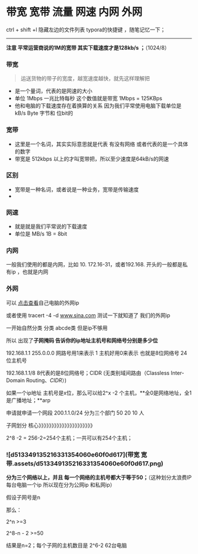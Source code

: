 # 带宽 宽带 流量 网速  内网 外网

ctrl + shift +l 隐藏左边的文件列表 typora的快捷键 ，随笔记忆一下；

---

**注意 平常运营商说的1M的宽带 其实下载速度才是128kb/s ；**（1024/8）

### 带宽 

>运送货物的带子的宽度，越宽速度越快，就先这样理解把

* 是一个量词，代表的是网速的大小
* 单位 1Mbps 一兆比特每秒  这个数值就是带宽 1Mbps = 125KBps
* 他和电脑的下载速度存在着换算的关系  因为我们平常使用电脑下载单位是kB/s Byte 字节和 位bit的  

###  宽带

* 这里是一个名词，其实实际意思就是代表 有没有网络  或者代表的是一个具体的数字
* 带宽是 512kbps 以上的才叫宽带把，所以至少速度是64kB/s的网速

### 区别 

* 宽带是一种名词，或者说是一种业务，宽带是传输速度
* 

### 网速 

*   就是就是我们平常说的下载速度
*  单位是 MB/s  1B = 8bit

### 内网

一般我们使用的都是内网，比如 10.   172.16-31，或者192.168. 开头的一般都是私有ip ，也就是内网

### 外网

可以 [点击查看](https://ip.cn/)自己电脑的外网ip

或者使用 tracert -4  -d  www.sina.com 测试一下就知道了 我们的外网ip



一开始自然分类 分类 abcde类 但是ip不够用

所以 出现了**子网掩码 告诉你的ip地址主机号和网络号分别是多少位**

192.168.1.1  255.0.0.0  网路号用1来表示 1 主机好用0来表示 也就是8位网络号 24位主机号

192.168.1.1/8  8代表的是8位网络号；CIDR (无类别域间路由（Classless Inter-Domain Routing、*CIDR*）)

如果一个ip地址 主机号是x位，那么可以给2^x -2 个主机，**全0是网络地址，全1是广播地址；**arp

申请就申请一个网段 200.1.1.0/24 分为三个部门 50 20 10 人

子网划分 核心》》》》》》》》》》》》》》》》》》》》》

2^8 -2 = 256-2=254个主机；一共可以有254个主机；

### ![d513349135216331354060e60f0d617](带宽 宽带.assets/d513349135216331354060e60f0d617.png)

**分为三个网络以上，并且 每一个网络的主机号都大于等于50；**（这种划分太浪费IP 每台电脑一个ip 所以现在分为公网ip 和私网ip）

假设子网号是n

那么：



2^n >=3  

2^8-n - 2 >=50

结果是n=2；每个子网的主机数目是 2^6-2 62台电脑



